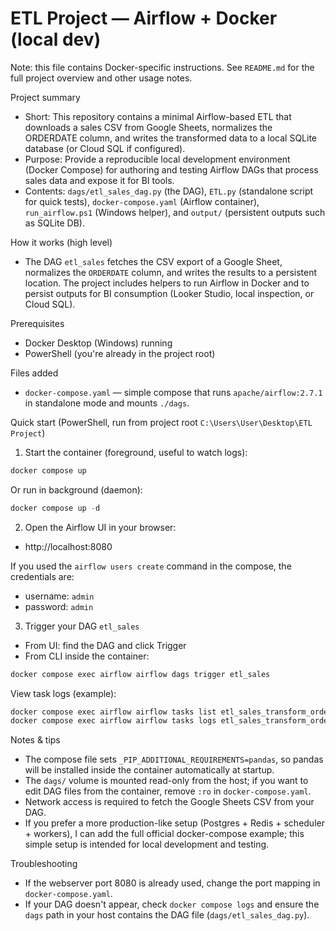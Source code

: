 # ETL Project — Airflow + Docker (local dev)

Note: this file contains Docker-specific instructions. See `README.md` for the full project overview and other usage notes.

Project summary
- Short: This repository contains a minimal Airflow-based ETL that downloads a sales CSV from Google Sheets, normalizes the ORDERDATE column, and writes the transformed data to a local SQLite database (or Cloud SQL if configured).
- Purpose: Provide a reproducible local development environment (Docker Compose) for authoring and testing Airflow DAGs that process sales data and expose it for BI tools.
- Contents: `dags/etl_sales_dag.py` (the DAG), `ETL.py` (standalone script for quick tests), `docker-compose.yaml` (Airflow container), `run_airflow.ps1` (Windows helper), and `output/` (persistent outputs such as SQLite DB).

How it works (high level)
- The DAG `etl_sales` fetches the CSV export of a Google Sheet, normalizes the `ORDERDATE` column, and writes the results to a persistent location. The project includes helpers to run Airflow in Docker and to persist outputs for BI consumption (Looker Studio, local inspection, or Cloud SQL).

Prerequisites
- Docker Desktop (Windows) running
- PowerShell (you're already in the project root)

Files added
- `docker-compose.yaml` — simple compose that runs `apache/airflow:2.7.1` in standalone mode and mounts `./dags`.

Quick start (PowerShell, run from project root `C:\Users\User\Desktop\ETL Project`)

1. Start the container (foreground, useful to watch logs):

```powershell
docker compose up
```

Or run in background (daemon):

```powershell
docker compose up -d
```

2. Open the Airflow UI in your browser:

- http://localhost:8080

If you used the `airflow users create` command in the compose, the credentials are:
- username: `admin`
- password: `admin`

3. Trigger your DAG `etl_sales`

- From UI: find the DAG and click Trigger
- From CLI inside the container:

```powershell
docker compose exec airflow airflow dags trigger etl_sales
```

View task logs (example):

```powershell
docker compose exec airflow airflow tasks list etl_sales_transform_orderdate
docker compose exec airflow airflow tasks logs etl_sales_transform_orderdate fetch_sheet_csv 2025-10-25T00:00:00+00:00
```

Notes & tips
- The compose file sets `_PIP_ADDITIONAL_REQUIREMENTS=pandas`, so pandas will be installed inside the container automatically at startup.
- The `dags/` volume is mounted read-only from the host; if you want to edit DAG files from the container, remove `:ro` in `docker-compose.yaml`.
- Network access is required to fetch the Google Sheets CSV from your DAG.
- If you prefer a more production-like setup (Postgres + Redis + scheduler + workers), I can add the full official docker-compose example; this simple setup is intended for local development and testing.

Troubleshooting
- If the webserver port 8080 is already used, change the port mapping in `docker-compose.yaml`.
- If your DAG doesn't appear, check `docker compose logs` and ensure the `dags` path in your host contains the DAG file (`dags/etl_sales_dag.py`).
